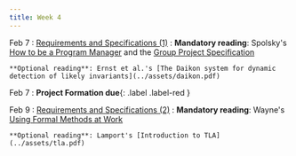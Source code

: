 ```yaml
---
title: Week 4
---
```


Feb 7
: [Requirements and Specifications (1)](../assets/lecture-07-specs1.pdf)
  : **Mandatory reading**: Spolsky's [How to be a Program Manager](https://www.joelonsoftware.com/2009/03/09/how-to-be-a-program-manager/) and the [Group Project Specification](../projects/project-overview.html)

    **Optional reading**: Ernst et al.'s [The Daikon system for dynamic detection of likely invariants](../assets/daikon.pdf)

Feb 7
 : **Project Formation due**{: .label .label-red } 

Feb 9
: [Requirements and Specifications (2)](#)
  : **Mandatory reading**: Wayne's [Using Formal Methods at Work](https://www.hillelwayne.com/post/using-formal-methods/)
  
    **Optional reading**: Lamport's [Introduction to TLA](../assets/tla.pdf)


